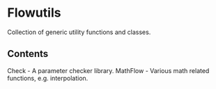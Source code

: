 Flowutils
=========

Collection of generic utility functions and classes.

Contents
--------

Check    - A parameter checker library.
MathFlow - Various math related functions, e.g. interpolation.
